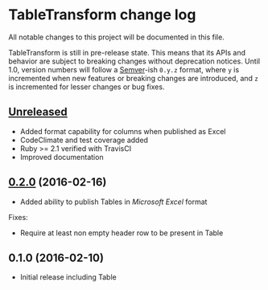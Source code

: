 # TableTransform change log

All notable changes to this project will be documented in this file.

TableTransform is still in pre-release state. This means that its APIs and behavior are subject to breaking changes without deprecation notices. Until 1.0, version numbers will follow a [Semver][]-ish `0.y.z` format, where `y` is incremented when new features or breaking changes are introduced, and `z` is incremented for lesser changes or bug fixes.

## [Unreleased]

* Added format capability for columns when published as Excel
* CodeClimate and test coverage added
* Ruby >= 2.1 verified with TravisCI
* Improved documentation

## [0.2.0][] (2016-02-16)

* Added ability to publish Tables in *Microsoft Excel* format

Fixes:

* Require at least non empty header row to be present in Table

## 0.1.0 (2016-02-10)

* Initial release including Table

[Semver]: http://semver.org
[Unreleased]: https://github.com/jonas-lantto/table_transform/compare/v0.2.0...HEAD
[0.2.0]: https://github.com/jonas-lantto/table_transform/compare/v0.1.0...0.2.0